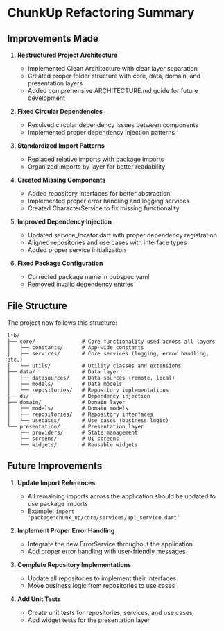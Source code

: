 # ChunkUp Refactoring Summary

## Improvements Made

1. **Restructured Project Architecture**
   - Implemented Clean Architecture with clear layer separation
   - Created proper folder structure with core, data, domain, and presentation layers
   - Added comprehensive ARCHITECTURE.md guide for future development

2. **Fixed Circular Dependencies**
   - Resolved circular dependency issues between components
   - Implemented proper dependency injection patterns

3. **Standardized Import Patterns**
   - Replaced relative imports with package imports
   - Organized imports by layer for better readability

4. **Created Missing Components**
   - Added repository interfaces for better abstraction
   - Implemented proper error handling and logging services
   - Created CharacterService to fix missing functionality

5. **Improved Dependency Injection**
   - Updated service_locator.dart with proper dependency registration
   - Aligned repositories and use cases with interface types
   - Added proper service initialization

6. **Fixed Package Configuration**
   - Corrected package name in pubspec.yaml
   - Removed invalid dependency entries

## File Structure

The project now follows this structure:

```
lib/
├── core/               # Core functionality used across all layers
│   ├── constants/      # App-wide constants
│   ├── services/       # Core services (logging, error handling, etc.)
│   └── utils/          # Utility classes and extensions
├── data/               # Data layer
│   ├── datasources/    # Data sources (remote, local)
│   ├── models/         # Data models
│   └── repositories/   # Repository implementations
├── di/                 # Dependency injection
├── domain/             # Domain layer
│   ├── models/         # Domain models
│   ├── repositories/   # Repository interfaces
│   └── usecases/       # Use cases (business logic)
└── presentation/       # Presentation layer
    ├── providers/      # State management
    ├── screens/        # UI screens
    └── widgets/        # Reusable widgets
```

## Future Improvements

1. **Update Import References**
   - All remaining imports across the application should be updated to use package imports
   - Example: `import 'package:chunk_up/core/services/api_service.dart'`

2. **Implement Proper Error Handling**
   - Integrate the new ErrorService throughout the application
   - Add proper error handling with user-friendly messages

3. **Complete Repository Implementations**
   - Update all repositories to implement their interfaces
   - Move business logic from repositories to use cases

4. **Add Unit Tests**
   - Create unit tests for repositories, services, and use cases
   - Add widget tests for the presentation layer